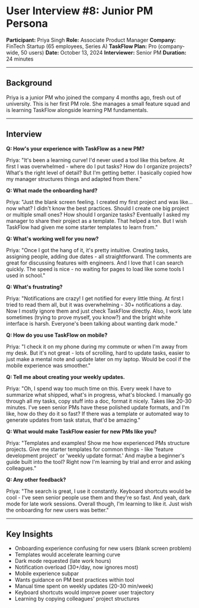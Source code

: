 # User Interview #8: Junior PM Persona

**Participant:** Priya Singh
**Role:** Associate Product Manager
**Company:** FinTech Startup (65 employees, Series A)
**TaskFlow Plan:** Pro (company-wide, 50 users)
**Date:** October 13, 2024
**Interviewer:** Senior PM
**Duration:** 24 minutes

---

## Background

Priya is a junior PM who joined the company 4 months ago, fresh out of university. This is her first PM role. She manages a small feature squad and is learning TaskFlow alongside learning PM fundamentals.

---

## Interview

**Q: How's your experience with TaskFlow as a new PM?**

Priya: "It's been a learning curve! I'd never used a tool like this before. At first I was overwhelmed - where do I put tasks? How do I organize projects? What's the right level of detail? But I'm getting better. I basically copied how my manager structures things and adapted from there."

**Q: What made the onboarding hard?**

Priya: "Just the blank screen feeling. I created my first project and was like... now what? I didn't know the best practices. Should I create one big project or multiple small ones? How should I organize tasks? Eventually I asked my manager to share their project as a template. That helped a ton. But I wish TaskFlow had given me some starter templates to learn from."

**Q: What's working well for you now?**

Priya: "Once I got the hang of it, it's pretty intuitive. Creating tasks, assigning people, adding due dates - all straightforward. The comments are great for discussing features with engineers. And I love that I can search quickly. The speed is nice - no waiting for pages to load like some tools I used in school."

**Q: What's frustrating?**

Priya: "Notifications are crazy! I get notified for every little thing. At first I tried to read them all, but it was overwhelming - 30+ notifications a day. Now I mostly ignore them and just check TaskFlow directly. Also, I work late sometimes (trying to prove myself, you know?) and the bright white interface is harsh. Everyone's been talking about wanting dark mode."

**Q: How do you use TaskFlow on mobile?**

Priya: "I check it on my phone during my commute or when I'm away from my desk. But it's not great - lots of scrolling, hard to update tasks, easier to just make a mental note and update later on my laptop. Would be cool if the mobile experience was smoother."

**Q: Tell me about creating your weekly updates.**

Priya: "Oh, I spend way too much time on this. Every week I have to summarize what shipped, what's in progress, what's blocked. I manually go through all my tasks, copy stuff into a doc, format it nicely. Takes like 20-30 minutes. I've seen senior PMs have these polished update formats, and I'm like, how do they do it so fast? If there was a template or automated way to generate updates from task status, that'd be amazing."

**Q: What would make TaskFlow easier for new PMs like you?**

Priya: "Templates and examples! Show me how experienced PMs structure projects. Give me starter templates for common things - like 'feature development project' or 'weekly update format.' And maybe a beginner's guide built into the tool? Right now I'm learning by trial and error and asking colleagues."

**Q: Any other feedback?**

Priya: "The search is great, I use it constantly. Keyboard shortcuts would be cool - I've seen senior people use them and they're so fast. And yeah, dark mode for late work sessions. Overall though, I'm learning to like it. Just wish the onboarding for new users was better."

---

## Key Insights
- Onboarding experience confusing for new users (blank screen problem)
- Templates would accelerate learning curve
- Dark mode requested (late work hours)
- Notification overload (30+/day, now ignores most)
- Mobile experience subpar
- Wants guidance on PM best practices within tool
- Manual time spent on weekly updates (20-30 min/week)
- Keyboard shortcuts would improve power user trajectory
- Learning by copying colleagues' project structures
